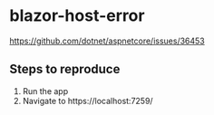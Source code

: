 # blazor-host-error

https://github.com/dotnet/aspnetcore/issues/36453

## Steps to reproduce
1. Run the app 
2. Navigate to https://localhost:7259/
